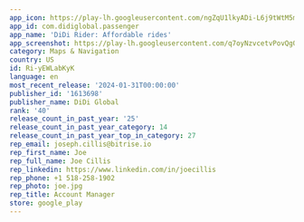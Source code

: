 ```yaml
---
app_icon: https://play-lh.googleusercontent.com/ngZqU1lkyADi-L6j9tWtM5mQS8BfpLr-JivKADttCdUAkIWi36VdZIA_SPZf8A-Jfeg
app_id: com.didiglobal.passenger
app_name: 'DiDi Rider: Affordable rides'
app_screenshot: https://play-lh.googleusercontent.com/q7oyNzvcetvPovQgOLXbDvyiBlk7-VwraMmgfXYhOWhZSolMUFClMpdlhtdGVdh_WZs
category: Maps & Navigation
country: US
id: Ri-yEWLabKyK
language: en
most_recent_release: '2024-01-31T00:00:00'
publisher_id: '1613698'
publisher_name: DiDi Global
rank: '40'
release_count_in_past_year: '25'
release_count_in_past_year_category: 14
release_count_in_past_year_top_in_category: 27
rep_email: joseph.cillis@bitrise.io
rep_first_name: Joe
rep_full_name: Joe Cillis
rep_linkedin: https://www.linkedin.com/in/joecillis
rep_phone: +1 518-258-1902
rep_photo: joe.jpg
rep_title: Account Manager
store: google_play
---
```

